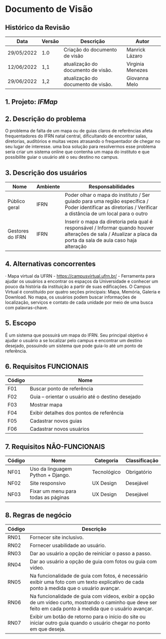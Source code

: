# Documento de Visão

## Histórico da Revisão
| Data | Versão | Descrição | Autor |
|------|--------|-----------|-------|
| 29/05/2022 | 1.0 | Criação do documento de visão |  Manrick Lázaro |
| 12/06/2022 | 1,1 | atualização do documento de visão. | Virginia Menezes |
| 29/06/2022 | 1,2 | atualização do documento de visão. | Giovanna Melo |

## 1. Projeto: _IFMap_

## 2. Descrição do problema
O problema de falta de um mapa ou de guias claros de referências afeta frequentadores do IFRN natal central, dificultando de encontrar salas, diretorias, auditórios e muitas vezes atrasando o frequentador de chegar no seu lugar de interesse. uma boa solução para resolvermos esse problema seria criar um sistema online que contenha um mapa do instituto e que possibilite guiar o usuário até o seu destino no campus. 

## 3. Descrição dos usuários
| Nome | Ambiente | Responsabilidades |
|-------|-----------|--------------------|
| Público geral | IFRN | Poder olhar o mapa do instituto / Ser guiado para uma região específica / Poder identificar as diretorias / Verificar a distância de um local para o outro |
| Gestores do IFRN | IFRN | Inserir o mapa da diretoria pela qual é responsável / Informar quando houver alterações de sala / Atualizar a placa da porta da sala de aula caso haja alteração |

## 4. Alternativas concorrentes
·    Mapa virtual da UFRN - https://campusvirtual.ufrn.br/ - Ferramenta para ajudar os usuários a encontrar os espaços da Universidade e conhecer um pouco da história da instituição a partir de suas edificações. O Campus Virtual é constituído por quatro seções principais: Mapa, Memória, Galeria e Download. No mapa, os usuários podem buscar informações de localização, serviços e contato de cada unidade por meio de uma busca com palavras-chave.

## 5. Escopo
É um sistema que possuirá um mapa do IFRN. Seu principal objetivo é ajudar o usuário a se localizar pelo campus e encontrar um destino desejado, possuindo um sistema que pode guia-lo até um ponto de referência.

## 6. Requisitos FUNCIONAIS
| Código | Nome |
|--------|-----------|
| F01 | Buscar ponto de referência                       |
| F02    | Guia – orientar o usuário até o destino desejado |
| F03    | Mostrar mapa                                     |
| F04    | Exibir detalhes dos pontos de referência         |
| F05    | Cadastrar novos guias                            |
| F06    | Cadastrar novos usuários                         |

## 7. Requisitos NÃO-FUNCIONAIS
| Código | Nome | Categoria | Classificação |
|--------|--------|-----------|--------------|
| NF01 | Uso da linguagem Python + Django. | Tecnológico | Obrigatório |
| NF02 | Site responsivo | UX Design | Desejável |
| NF03 | Fixar um menu  para todas as páginas | UX Design | Desejável |

## 8. Regras de negócio
| Código | Descrição |
|--------|-----------|
| RN01 | Fornecer site inclusivo. |
| RN02 | Fornecer usabilidade ao usuário. |
| RN03 | Dar ao usuário a opção de reiniciar o passo a passo. |
| RN04 | Dar ao usuário a opção de guia com fotos ou guia com vídeo. |
| RN05 | Na funcionalidade de guia com fotos, é necessário exibir uma foto com um texto explicativo de cada ponto à medida que o usuário avançar. |
| RN06 | Na funcionalidade de guia com vídeos, exibir a opção de um vídeo curto, mostrando o caminho que deve ser feito em cada ponto à medida que o usuário avançar. |
| RN07 | Exibir um botão de retorno para o início do site ou iniciar outro guia quando o usuário chegar no ponto em que deseja. |
